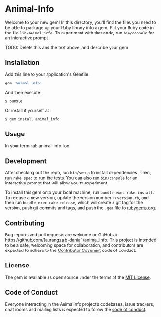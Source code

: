 # Animal-Info

Welcome to your new gem! In this directory, you'll find the files you need to be able to package up your Ruby library into a gem. Put your Ruby code in the file `lib/animal_info`. To experiment with that code, run `bin/console` for an interactive prompt.

TODO: Delete this and the text above, and describe your gem

## Installation

Add this line to your application's Gemfile:

```ruby
gem 'animal_info'
```

And then execute:

    $ bundle

Or install it yourself as:

    $ gem install animal_info

## Usage

In your terminal: animal-info lion

## Development

After checking out the repo, run `bin/setup` to install dependencies. Then, run `rake spec` to run the tests. You can also run `bin/console` for an interactive prompt that will allow you to experiment.

To install this gem onto your local machine, run `bundle exec rake install`. To release a new version, update the version number in `version.rb`, and then run `bundle exec rake release`, which will create a git tag for the version, push git commits and tags, and push the `.gem` file to [rubygems.org](https://rubygems.org).

## Contributing

Bug reports and pull requests are welcome on GitHub at https://github.com/[aurangzaib-danial]/animal_info. This project is intended to be a safe, welcoming space for collaboration, and contributors are expected to adhere to the [Contributor Covenant](http://contributor-covenant.org) code of conduct.

## License

The gem is available as open source under the terms of the [MIT License](https://opensource.org/licenses/MIT).

## Code of Conduct

Everyone interacting in the AnimalInfo project’s codebases, issue trackers, chat rooms and mailing lists is expected to follow the [code of conduct](https://github.com/[USERNAME]/animal_info/blob/master/CODE_OF_CONDUCT.md).
